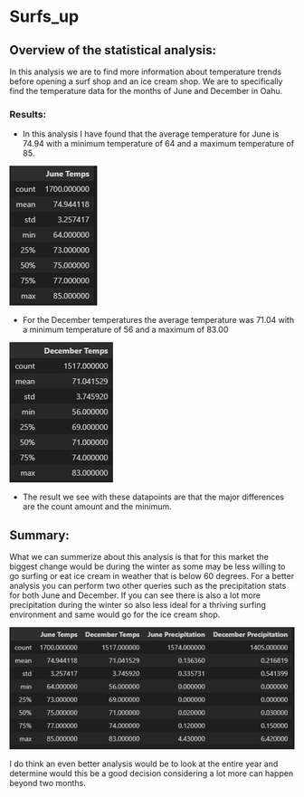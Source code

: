 # Surfs_up

## Overview of the statistical analysis:
In this analysis we are to find more information about temperature trends before opening a surf shop and an ice cream shop. We are to specifically find the temperature data for the months of June and December in Oahu.


### Results:
  - In this analysis I have found that the average temperature for June is 74.94 with a minimum temperature of 64 and a maximum temperature of 85.
  
  ![Screenshot](/June_stats.PNG)
  
  
  
  
  
  
  
  
 - For the December temperatures the average temperature was 71.04 with a minimum temperature of 56 and a maximum of 83.00
  
  ![Screenshot](/Dec_stats.PNG)
  
  - The result we see with these datapoints are that the major differences are the count amount and the minimum.


## Summary:

What we can summerize about this analysis is that for this market the biggest change would be during the winter as some may be less willing to go surfing or eat ice cream in weather that is below 60 degrees. For a better analysis you can perform two other queries such as the precipitation stats for both June and December. If you can see there is also a lot more precipitation during the winter so also less ideal for a thriving surfing environment and same would go for the ice cream shop.

![Screenshot](/Extra_stats.PNG)

I do think an even better analysis would be to look at the entire year and determine would this be a good decision considering a lot more can happen beyond two months.


